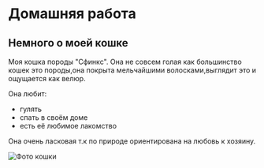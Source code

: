 # Домашняя работа
## Немного о моей кошке

Моя кошка породы "Сфинкс".
Она не совсем голая как большинство кошек это породы,она покрыта мельчайшими волосками,выглядит это и ощущается как велюр.

Она любит:
- гулять
- спать в своём доме
- есть её любимое лакомство
  
Она очень ласковая т.к по природе ориентирована на любовь к хозяину.

![Фото кошки](https://disk.yandex.ru/i/gvyVA0fpKEiI8w)